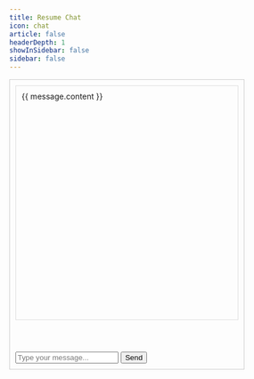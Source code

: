 ```yaml
---
title: Resume Chat
icon: chat
article: false
headerDepth: 1
showInSidebar: false
sidebar: false
---
```

<div class="chat-container">
    <div class="chat-box">
        <div v-for="message in messages" :key="message.id" :class="`message ${message.type}`">
        {{ message.content }}
        </div>
    </div>
    <div class="input-box">
        <input v-model="userInput" @keyup.enter="sendMessage" placeholder="Type your message..." />
        <button @click="sendMessage">Send</button>
    </div>
</div>

<script>
export default {
  data() {
    return {
      userInput: '',
      messages: [],
      messageId: 0,
    };
  },
  methods: {
    sendMessage() {
      if (this.userInput.trim() === '') return;

      // Add user's message to chat
      this.messages.push({
        id: this.messageId++,
        content: this.userInput,
        type: 'user',
      });

      // Send POST request to Flask backend
      fetch('http://localhost:5000/ask', {
        method: 'POST',
        headers: {
          'Content-Type': 'application/json',
        },
        body: JSON.stringify({ prompt: this.userInput }),
      })
        .then((response) => response.json())
        .then((data) => {
          // Add GPT-4's response to chat
          this.messages.push({
            id: this.messageId++,
            content: data,
            type: 'bot',
          });
        })
        .catch((error) => {
          console.error('Error:', error);
          this.messages.push({
            id: this.messageId++,
            content: 'Error communicating with the backend.',
            type: 'error',
          });
        });

      this.userInput = '';
    },
  },
};
</script>

<style scoped>
.chat-container {
  width: 400px;
  height: 500px;
  border: 1px solid #ccc;
  padding: 10px;
  position: relative;
}

.chat-box {
  height: 400px;
  overflow-y: auto;
  padding: 10px;
  border: 1px solid #ddd;
}

.input-box {
  position: absolute;
  bottom: 10px;
  left: 10px;
  right: 10px;
}

.message {
  padding: 5px;
  margin: 5px 0;
  border-radius: 5px;
}

.message.user {
  background-color: #e6f7ff;
  text-align: right;
}

.message.bot {
  background-color: #fff2e6;
}

.message.error {
  background-color: #ffe6e6;
  text-align: center;
}
</style>